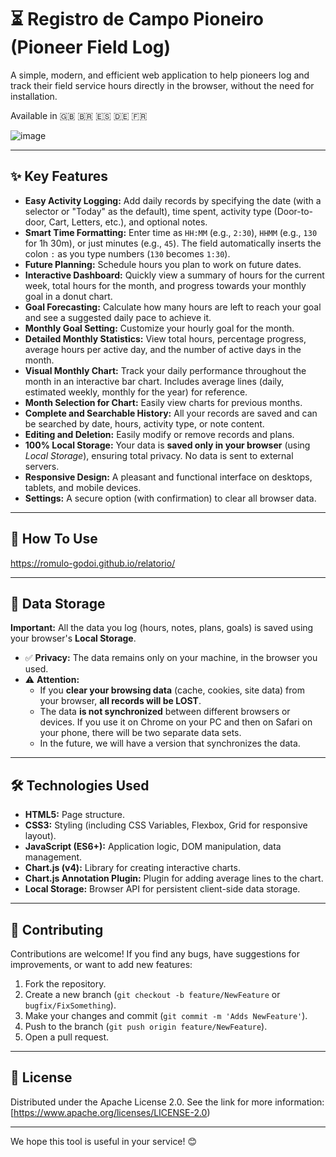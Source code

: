 # ⏳ Registro de Campo Pioneiro (Pioneer Field Log)

A simple, modern, and efficient web application to help pioneers log and track their field service hours directly in the browser, without the need for installation. 

Available in 🇬🇧 🇧🇷 🇪🇸 🇩🇪 🇫🇷

![image](https://img4.uploadhouse.com/fileuploads/31948/319486744433ca106b9d1c74f6d03651745fa8a0.png)


---

## ✨ Key Features

*   **Easy Activity Logging:** Add daily records by specifying the date (with a selector or "Today" as the default), time spent, activity type (Door-to-door, Cart, Letters, etc.), and optional notes.
*   **Smart Time Formatting:** Enter time as `HH:MM` (e.g., `2:30`), `HHMM` (e.g., `130` for 1h 30m), or just minutes (e.g., `45`). The field automatically inserts the colon `:` as you type numbers (`130` becomes `1:30`).
*   **Future Planning:** Schedule hours you plan to work on future dates.
*   **Interactive Dashboard:** Quickly view a summary of hours for the current week, total hours for the month, and progress towards your monthly goal in a donut chart.
*   **Goal Forecasting:** Calculate how many hours are left to reach your goal and see a suggested daily pace to achieve it.
*   **Monthly Goal Setting:** Customize your hourly goal for the month.
*   **Detailed Monthly Statistics:** View total hours, percentage progress, average hours per active day, and the number of active days in the month.
*   **Visual Monthly Chart:** Track your daily performance throughout the month in an interactive bar chart. Includes average lines (daily, estimated weekly, monthly for the year) for reference.
*   **Month Selection for Chart:** Easily view charts for previous months.
*   **Complete and Searchable History:** All your records are saved and can be searched by date, hours, activity type, or note content.
*   **Editing and Deletion:** Easily modify or remove records and plans.
*   **100% Local Storage:** Your data is **saved only in your browser** (using *Local Storage*), ensuring total privacy. No data is sent to external servers.
*   **Responsive Design:** A pleasant and functional interface on desktops, tablets, and mobile devices.
*   **Settings:** A secure option (with confirmation) to clear all browser data.

---

## 🚀 How To Use

https://romulo-godoi.github.io/relatorio/

---

## 💾 Data Storage

**Important:** All the data you log (hours, notes, plans, goals) is saved using your browser's **Local Storage**.

*   ✅ **Privacy:** The data remains only on your machine, in the browser you used.
*   ⚠️ **Attention:**
    *   If you **clear your browsing data** (cache, cookies, site data) from your browser, **all records will be LOST**.
    *   The data **is not synchronized** between different browsers or devices. If you use it on Chrome on your PC and then on Safari on your phone, there will be two separate data sets.
    *   In the future, we will have a version that synchronizes the data.

---

## 🛠️ Technologies Used

*   **HTML5:** Page structure.
*   **CSS3:** Styling (including CSS Variables, Flexbox, Grid for responsive layout).
*   **JavaScript (ES6+):** Application logic, DOM manipulation, data management.
*   **Chart.js (v4):** Library for creating interactive charts.
*   **Chart.js Annotation Plugin:** Plugin for adding average lines to the chart.
*   **Local Storage:** Browser API for persistent client-side data storage.

---

## 🤝 Contributing

Contributions are welcome! If you find any bugs, have suggestions for improvements, or want to add new features:

1.  Fork the repository.
2.  Create a new branch (`git checkout -b feature/NewFeature` or `bugfix/FixSomething`).
3.  Make your changes and commit (`git commit -m 'Adds NewFeature'`).
4.  Push to the branch (`git push origin feature/NewFeature`).
5.  Open a pull request.

---

## 📄 License

Distributed under the Apache License 2.0. See the link for more information: [https://www.apache.org/licenses/LICENSE-2.0)

---

We hope this tool is useful in your service! 😊
